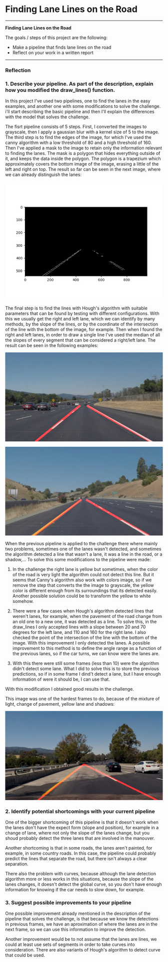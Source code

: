 # **Finding Lane Lines on the Road** 

---

**Finding Lane Lines on the Road**

The goals / steps of this project are the following:
* Make a pipeline that finds lane lines on the road
* Reflect on your work in a written report


[//]: # (Image References)

[image1]: ./examples/grayscale.jpg "Grayscale"

[masked_edges]: ./test_images_output/masked_edges.jpg "Masked Edges"

[example_1]: ./test_images_output/solidWhiteCurve.jpg "Example1"

[example_2]: ./test_images_output/solidYellowCurve2.jpg "Example2" 

[example_3]: ./test_images_output/res_105.jpg "Example3" 

---

### Reflection

### 1. Describe your pipeline. As part of the description, explain how you modified the draw_lines() function.

In this project I've used two pipelines, one to find the lanes in the easy examples, and another one with some modifications to solve the challenge. i'll start describing the basic pipeline and then I'll explain the differences with the model that solves the challenge.

The fisrt pipeline consists of 5 steps. First, I converted the images to grayscale, then I apply a gaussian blur with a kernel size of 5 to the image. The third step is to find the edges of the image, for which I've used the canny algorithm with a low threshold of 80 and a high threshold of 160. Then I've applied a mask to the image to retain only the information relevant to finding the lanes. The mask is a polygon that hides everything outside of it, and keeps the data inside the polygon. The polygon is a trapezium which approximately covers the bottom image of the image, erasing a little of the left and right on top. The result so far can be seen in the next image, where we can already distinguish the lanes:

![alt text][masked_edges]

The final step is to find the lines with Hough's algorithm with suitable parameters that can be found by testing with different configurations.
With this we usually get the right and left lane, which we can identify by many methods, by the slope of the lines, or by the coordinate of the intersection of the line with the bottom of the image, for example. Then when I found the right and left lanes, in order to draw a single line I've used the median of all the slopes of every segment that can be considered a right/left lane. The result can be seen in the following examples:

![alt text][example_1]

![alt text][example_2]

When the previous pipeline is applied to the challenge there where mainly two problems, sometimes one of the lanes wasn't detected, and sometimes the algorithm detected a line that wasn't a lane, it was a line in the road, or a shadow,... To solve this some modifications to the pipeline were made:

1. In the challenge the right lane is yellow but sometimes, when the color of the road is very light the algorithm could not detect this line. But it seems that Canny's algorithm also work with colors image, so if we remove the step that converts the the image to grayscale, the yellow color is different enough from its surroundings that its detected easily. Another possible solution could be to transform the yellow to white somehow.

2. There were a few cases when Hough's algorithm detected lines that weren't lanes, for example, when the pavement of the road change from an old one to a new one, it was detected as a line. To solve this, in the draw_lines I only accepted lines with a slope between 20 and 70 degrees for the left lane, and 110 and 160 for the right lane. I also checked the point of the intersection of the line with the bottom of the image. With this improvement I only detected the lanes. A possible improvement to this method is to define the angle range as a function of the previous lanes, so if the car turns, we can know were the lanes are.

3. With this there were still some frames (less than 10) were the algorithm didn't detect some lane. What I did to solve this is to store the previous predictions, so if in some frame I dind't detect a lane, but I have enough information of were it should be, I can use that.

With this modification I obtained good results in the challenge.

This image was one of the hardest frames to do, because of the mixture of light, change of pavement, yellow lane and shadows:

![alt text][example_3]



### 2. Identify potential shortcomings with your current pipeline


One of the bigger shortcoming of this pipeline is that it doesn't work when the lanes don't have the expect form (slope and position), for example in a change of lane, where not only the slope of the lanes change, but you shoud probably detect the three lanes that are involved in the manouver.

Another shortcoming is that in some roads, the lanes aren't painted, for example, in some country roads. In this case, the pipeline could probably predict the lines that separate the road, but there isn't always a clear separation.

There also the problem with curves, because although the lane detection algorithm more or less works in this situations, because the slope of the lanes changes, it doesn't detect the global curve, so you don't have enough information for knowing if the car needs to slow down, for example.


### 3. Suggest possible improvements to your pipeline

One possible improvement already mentioned in the description of the pipeline that solves the challenge, is that because we know the detections in previous frames, we have an aproximation of where the lanes are in the next frame, so we can use this information to improve the detection.

Another improvement would be to not assume that the lanes are lines, we could at least use sets of segments in order to take curves into consideration. There are also variants of Hough's algorithm to detect curve that could be used.
